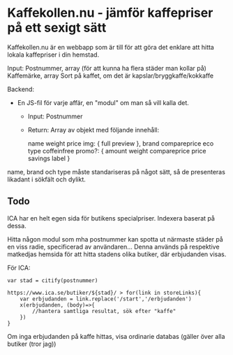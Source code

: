 # Kaffekollen.nu - jämför kaffepriser på ett sexigt sätt

Kaffekollen.nu är en webbapp som är till för att göra det enklare att hitta lokala kaffepriser i din hemstad.

Input:
    Postnummer, array (för att kunna ha flera städer man kollar på)
    Kaffemärke, array
    Sort på kaffet, om det är kapslar/bryggkaffe/kokkaffe

Backend:

- En JS-fil för varje affär, en "modul" om man så vill kalla det.
    + Input: Postnummer
    + Return: Array av objekt med följande innehåll:

        name
        weight
        price
        img: {
            full
            preview
        },
        brand
        compareprice
        eco
        type
        coffeinfree
        promo?: {
            amount
            weight
            compareprice
            price
            savings
            label
        }


name, brand och type måste standariseras på något sätt, så de presenteras likadant i sökfält och dylikt.

## Todo
ICA har en helt egen sida för butikens specialpriser. Indexera baserat på dessa.

Hitta någon modul som mha postnummer kan spotta ut närmaste städer på en viss radie, specificerad av användaren...
Denna används på respektive matkedjas hemsida för att hitta stadens olika butiker, där erbjudanden visas.

För ICA:

    var stad = citify(postnummer)

    https://www.ica.se/butiker/${stad}/ > for(link in storeLinks){
        var erbjudanden = link.replace('/start','/erbjudanden')
        x(erbjudanden, (body)=>{
            //hantera samtliga resultat, sök efter "kaffe"
        })
    }

Om inga erbjudanden på kaffe hittas, visa ordinarie databas (gäller över alla butiker (tror jag))